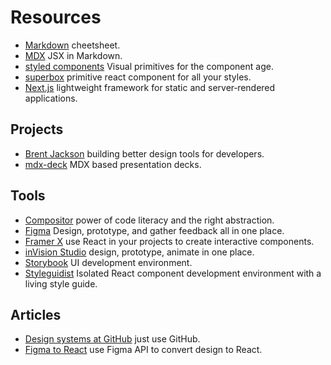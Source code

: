 # Resources

- [Markdown](https://github.com/adam-p/markdown-here/wiki/Markdown-Cheatsheet) cheetsheet.
- [MDX](https://github.com/mdx-js/mdx) JSX in Markdown.
- [styled components](https://github.com/styled-components/styled-components) Visual primitives for the component age.
- [superbox](https://github.com/jxnblk/superbox) primitive react component for all your styles.
- [Next.js](https://nextjs.org/) lightweight framework for static and server‑rendered applications.

## Projects

- [Brent Jackson](https://jxnblk.com/) building better design tools for developers. 
- [mdx-deck](https://github.com/jxnblk/mdx-deck) MDX based presentation decks.


## Tools

- [Compositor](https://compositor.io/) power of code literacy and the right abstraction.
- [Figma](https://www.figma.com/) Design, prototype, and gather feedback all in one place.
- [Framer X](https://framer.com/x#feature-react) use React in your projects to create interactive components.
- [inVision Studio](https://www.invisionapp.com/studio) design, prototype, animate in one place.
- [Storybook](https://storybook.js.org/) UI development environment.
- [Styleguidist](https://react-styleguidist.js.org/) Isolated React component development environment with a living style guide. 

## Articles

- [Design systems at GitHub](https://medium.com/@broccolini/design-systems-at-github-c8e5378d2542) just use GitHub.
- [Figma to React](https://blog.figma.com/introducing-figma-to-react-d2d545cba3cc) use Figma API to convert design to React.